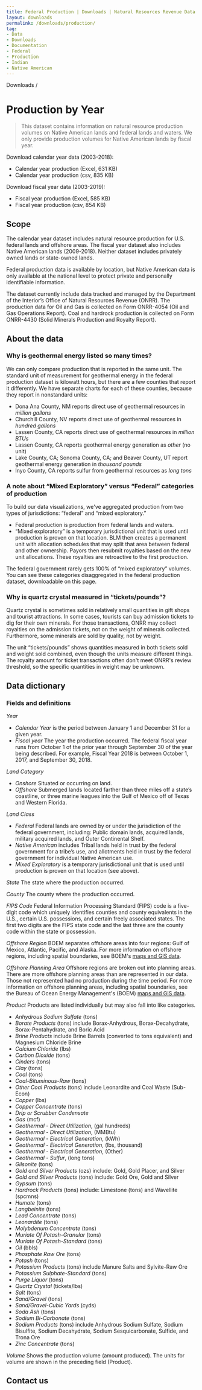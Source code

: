 ```yaml
---
title: Federal Production | Downloads | Natural Resources Revenue Data
layout: downloads
permalink: /downloads/production/
tag:
- Data
- Downloads
- Documentation
- Federal
- Production
- Indian
- Native American
---
```


<custom-link to="/downloads/" className="breadcrumb link-charlie">Downloads</custom-link> /
# Production by Year

> This dataset contains information on natural resource production volumes on Native American lands and federal lands and waters. We only provide production volumes for Native American lands by fiscal year.

<p class="downloads-download_links-intro">Download calendar year data (2003-2018):
  <ul class="downloads-download_links list-unstyled">
    <li><excel-link to="/downloads/production/calendar_year_production_03-19.xlsx">Calendar year production (Excel, 631 KB)</excel-link></li>
    <li><csv-link to="/downloads/csv/production/calendar_year_production_03-19.csv">Calendar year production (csv, 835 KB)</csv-link></li>
  </ul>
</p>

<p class="downloads-download_links-intro">Download fiscal year data (2003-2019):
  <ul class="downloads-download_links list-unstyled">
    <li><excel-link to="/downloads/production/fiscal_year_production.xlsx">Fiscal year production (Excel, 585 KB)</excel-link></li>
    <li><csv-link to="/downloads/csv/production/fiscal_year_production.csv">Fiscal year production (csv, 854 KB)</csv-link></li>
  </ul>
</p>

## Scope

The calendar year dataset includes natural resource production for U.S. federal lands and offshore areas. The fiscal year dataset also includes Native American lands (2009-2018). Neither dataset includes privately owned lands or state-owned lands.

Federal production data is available by location, but Native American data is only available at the national level to protect private and personally identifiable information.

The dataset currently include data tracked and managed by the Department of the Interior’s Office of Natural Resources Revenue (ONRR). The production data for Oil and Gas is collected on Form ONRR-4054 (Oil and Gas Operations Report). Coal and hardrock production is collected on Form ONRR-4430 (Solid Minerals Production and Royalty Report).

## About the data


<h3 alt="Geothermal energy">Why is geothermal energy listed so many times?</h3>

We can only compare production that is reported in the same unit. The standard unit of measurement for geothermal energy in the federal production dataset is kilowatt hours, but there are a few counties that report it differently. We have separate charts for each of these counties, because they report in nonstandard units:

* Dona Ana County, NM reports direct use of geothermal resources in _million gallons_
* Churchill County, NV reports direct use of geothermal resources in _hundred gallons_
* Lassen County, CA reports direct use of geothermal resources in _million BTUs_
* Lassen County, CA reports geothermal energy generation as _other_ (no unit)
* Lake County, CA; Sonoma County, CA; and Beaver County, UT report geothermal energy generation in _thousand pounds_
* Inyo County, CA reports sulfur from geothermal resources as _long tons_

<h3 alt="Mixed exploratory and federal categories">A note about “Mixed Exploratory” versus “Federal” categories of production</h3>

To build our data visualizations, we've aggregated production from two types of jurisdictions: “federal” and “mixed exploratory.”

* Federal production is production from federal lands and waters.
* “Mixed exploratory” is a temporary jurisdictional unit that is used until production is proven on that location. BLM then creates a permanent unit with allocation schedules that may split that area between federal and other ownership. Payors then resubmit royalties based on the new unit allocations. These royalties are retroactive to the first production.

The federal government rarely gets 100% of “mixed exploratory” volumes. You can see these categories disaggregated in the federal production dataset, downloadable on this page.

<h3 alt="Quartz crystal units">Why is quartz crystal measured in “tickets/pounds”?</h3>

Quartz crystal is sometimes sold in relatively small quantities in gift shops and tourist attractions. In some cases, tourists can buy admission tickets to dig for their own minerals. For those transactions, ONRR may collect royalties on the admission tickets, not on the weight of minerals collected. Furthermore, some minerals are sold by quality, not by weight.

The unit “tickets/pounds” shows quantities measured in both tickets sold and weight sold combined, even though the units measure different things. The royalty amount for ticket transactions often don't meet ONRR's review threshold, so the specific quantities in weight may be unknown.

## Data dictionary

### Fields and definitions

_Year_
* _Calendar Year_ is the period between January 1 and December 31 for a given year.
* _Fiscal year_ The year the production occurred. The federal fiscal year runs from October 1 of the prior year through September 30 of the year being described. For example, Fiscal Year 2018 is between October 1, 2017, and September 30, 2018.

_Land Category_
  * _Onshore_ Situated or occurring on land.
  * _Offshore_ Submerged lands located farther than three miles off a state’s coastline, or three marine leagues into the Gulf of Mexico off of Texas and Western Florida.

_Land Class_
  * _Federal_ Federal lands are owned by or under the jurisdiction of the federal government, including: Public domain lands, acquired lands, military acquired lands, and Outer Continental Shelf.
  * _Native American_ includes Tribal lands held in trust by the federal government for a tribe’s use, and allotments held in trust by the federal government for individual Native American use.
  * _Mixed Exploratory_ is a temporary jurisdictional unit that is used until production is proven on that location (see above).

_State_ The state where the production occurred.

_County_ The county where the production occurred.

_FIPS Code_ Federal Information Processing Standard (FIPS) code is a five-digit code which uniquely identifies counties and county equivalents in the U.S., certain U.S. possessions, and certain freely associated states. The first two digits are the FIPS state code and the last three are the county code within the state or possession.

_Offshore Region_ BOEM separates offshore areas into four regions: Gulf of Mexico, Atlantic, Pacific, and Alaska. For more information on offshore regions, including spatial boundaries, see BOEM's [maps and GIS data](http://www.boem.gov/Maps-and-GIS-Data/).

_Offshore Planning Area_ Offshore regions are broken out into planning areas. There are more offshore planning areas than are represented in our data. Those not represented had no production during the time period. For more information on offshore planning areas, including spatial boundaries, see the Bureau of Ocean Energy Management's (BOEM) [maps and GIS data](http://www.boem.gov/Maps-and-GIS-Data/).

_Product_ Products are listed individually but may also fall into like categories.
  * _Anhydrous Sodium Sulfate_ (tons)
  * _Borate Products_ (tons) include Borax-Anhydrous, Borax-Decahydrate, Borax-Pentahydrate, and Boric Acid
  * _Brine Products_ include Brine Barrels (converted to tons equivalent) and Magnesium Chloride Brine
  * _Calcium Chloride_ (lbs)
  * _Carbon Dioxide_ (tons)
  * _Cinders_ (tons)
  * _Clay_ (tons)
  * _Coal_ (tons)
  * _Coal-Bituminous-Raw_ (tons)
  * _Other Coal Products_ (tons) include Leonardite and Coal Waste (Sub-Econ)
  * _Copper_ (lbs)
  * _Copper Concentrate_ (tons)
  * _Drip or Scrubber Condensate_
  * _Gas_ (mcf)
  * _Geothermal - Direct Utilization_, (gal hundreds)
  * _Geothermal - Direct Utilization_, (MMBtu)
  * _Geothermal - Electrical Generation_, (kWh)
  * _Geothermal - Electrical Generation_, (lbs, thousand)
  * _Geothermal - Electrical Generation_, (Other)
  * _Geothermal - Sulfur_, (long tons)
  * _Gilsonite_ (tons)
  * _Gold and Silver Products_ (ozs) include: Gold, Gold Placer, and Silver
  * _Gold and Silver Products_ (tons) include: Gold Ore, Gold and Silver
  * _Gypsum_ (tons)
  * _Hardrock Products_ (tons) include: Limestone (tons) and Wavellite (spcmns)
  * _Humate_ (tons)
  * _Langbeinite_ (tons)
  * _Lead Concentrate_ (tons)
  * _Leonardite_ (tons)
  * _Molybdenum Concentrate_ (tons)
  * _Muriate Of Potash-Granular_ (tons)
  * _Muriate Of Potash-Standard_ (tons)
  * _Oil_ (bbls)
  * _Phosphate Raw Ore_ (tons)
  * _Potash_ (tons)
  * _Potassium Products_ (tons) include Manure Salts and Sylvite-Raw Ore
  * _Potassium Sulphate-Standard_ (tons)
  * _Purge Liquor_ (tons)
  * _Quartz Crystal_ (tickets/lbs)
  * _Salt_ (tons)
  * _Sand/Gravel_ (tons)
  * _Sand/Gravel-Cubic Yards_ (cyds)
  * _Soda Ash_ (tons)
  * _Sodium Bi-Carbonate_ (tons)
  * _Sodium Products_ (tons) include Anhydrous Sodium Sulfate, Sodium Bisulfite, Sodium Decahydrate, Sodium Sesquicarbonate, Sulfide, and Trona Ore
  * _Zinc Concentrate_ (tons)

_Volume_ Shows the production volume (amount produced). The units for volume are shown in the preceding field (Product).

## Contact us
